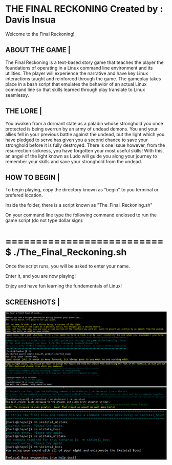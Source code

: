 THE FINAL RECKONING
Created by : Davis Insua
========================

Welcome to the Final Reckoning!


ABOUT THE GAME |
----------------

The Final Reckoning is a text-based story game that teaches the player the foundations of operating in a Linux command line environment and its utilities. The player will experience the narrative and have key Linux interactions taught and reinforced through the game. The gameplay takes place in a bash script that emulates the behavior of an actual Linux command line so that skills learned through play translate to Linux seamlessy.

THE LORE |
----------

You awaken from a dormant state as a paladin whose stronghold you once protected is being overrun by an army of undead demons. You and your allies fell in your previous battle against the undead, but the light which you have pledged to serve has given you a second chance to save your stronghold before it is fully destroyed. There is one issue however, from the resurrection sickness, you have forgotten your most useful skills! With this, an angel of the light known as Ludo will guide you along your journey to remember your skills and save your stronghold from the undead.

HOW TO BEGIN |
--------------

To begin playing, copy the directory known as "begin" to you terminal or prefered location.

Inside the folder, there is a script known as "The_Final_Reckoning.sh"

On your command line type the following command enclosed to run the game script (do not type dollar sign): 

==========================
$ ./The_Final_Reckoning.sh
==========================

Once the script runs, you will be asked to enter your name. 

Enter it, and you are now playing!

Enjoy and have fun learning the fundementals of Linux!


SCREENSHOTS  |
--------------

![](screens/screen1.PNG)
![](screens/screen2.PNG)
![](screens/screen3.PNG)
![](screens/screen4.PNG)
![](screens/screen5.PNG)
